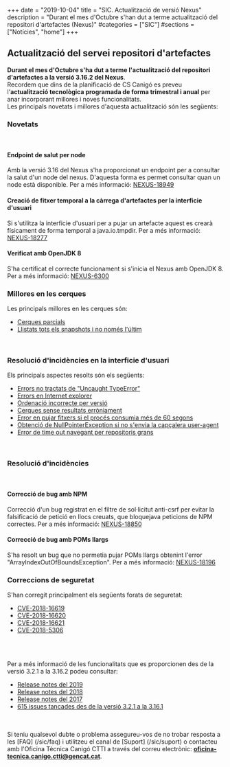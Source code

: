 +++
date        = "2019-10-04"
title       = "SIC. Actualització de versió Nexus"
description = "Durant el mes d'Octubre s'han dut a terme actualització del repositori d'artefactes (Nexus)"
#categories  = ["SIC"]
#sections    = ["Notícies", "home"]
+++

## Actualització del servei repositori d'artefactes

**Durant el mes d'Octubre s'ha dut a terme l'actualització del repositori d'artefactes a la versió 3.16.2 del Nexus**.
<br>
Recordem que dins de la planificació de CS Canigó es preveu l'**actualització tecnològica programada de forma trimestral i anual** per anar incorporant millores i noves funcionalitats.
<br>
Les principals novetats i millores d'aquesta actualització són les següents:

### Novetats
<br>

#### Endpoint de salut per node

Amb la versió 3.16 del Nexus s'ha proporcionat un endpoint per a consultar la salut d'un node del nexus. D'aquesta forma es permet consultar quan un node està disponible.
Per a més informació: [NEXUS-18949](https://issues.sonatype.org/browse/NEXUS-18949)
<br>

#### Creació de fitxer temporal a la càrrega d'artefactes per la interficie d'usuari

Si s'utilitza la interficie d'usuari per a pujar un artefacte aquest es crearà físicament de forma temporal a java.io.tmpdir.
Per a més informació: [NEXUS-18277](https://issues.sonatype.org/browse/NEXUS-18277)
<br>

#### Verificat amb OpenJDK 8

S'ha certificat el correcte funcionament si s'inicia el Nexus amb OpenJDK 8.
Per a més informació: [NEXUS-6300](https://issues.sonatype.org/browse/NEXUS-6300)
<br>

### Millores en les cerques

Les principals millores en les cerques són:
- [Cerques parcials](https://issues.sonatype.org/browse/NEXUS-8884)
- [Llistats tots els snapshots i no només l'últim](https://issues.sonatype.org/browse/NEXUS-8798)
<br>

### Resolució d'incidències en la interficie d'usuari

Els principals aspectes resolts són els següents:
- [Errors no tractats de "Uncaught TypeError"](https://issues.sonatype.org/browse/NEXUS-13057)
- [Errors en Internet explorer](https://issues.sonatype.org/browse/NEXUS-19051)
- [Ordenació incorrecte per versió](https://issues.sonatype.org/browse/NEXUS-12253)
- [Cerques sense resultats erròniament](https://issues.sonatype.org/browse/NEXUS-18909)
- [Error en pujar fitxers si el procés consumia més de 60 segons](https://issues.sonatype.org/browse/NEXUS-18494)
- [Obtenció de NullPointerException si no s'envia la capçalera user-agent](https://issues.sonatype.org/browse/NEXUS-13136)
- [Error de time out navegant per repositoris grans](https://issues.sonatype.org/browse/NEXUS-13095)
<br>

### Resolució d'incidències
<br>

#### Correcció de bug amb NPM

Correcció d'un bug registrat en el filtre de sol·licitut anti-csrf per evitar la falsificació de petició en llocs creuats, que bloquejava peticions de NPM correctes.
Per a més informació: [NEXUS-18850](https://issues.sonatype.org/browse/NEXUS-18850)
<br>

#### Correcció de bug amb POMs llargs

S'ha resolt un bug que no permetia pujar POMs llargs obtenint l'error "ArrayIndexOutOfBoundsException".
Per a més informació: [NEXUS-18196](https://issues.sonatype.org/browse/NEXUS-18196)
<br>

### Correccions de seguretat

S'han corregit principalment els següents forats de seguretat:
- [CVE-2018-16619](https://support.sonatype.com/hc/en-us/articles/360010789893-CVE-2018-16619-Nexus-Repository-Manager-XSS-October-17-2018?_ga=2.101227976.817663482.1570188895-1181263505.1548239726)
- [CVE-2018-16620](https://support.sonatype.com/hc/en-us/articles/360010789453-CVE-2018-16620-Nexus-Repository-Manager-Missing-Access-Controls-October-17-2018?_ga=2.192442851.817663482.1570188895-1181263505.1548239726)
- [CVE-2018-16621](https://support.sonatype.com/hc/en-us/articles/360010789153-CVE-2018-16621-Nexus-Repository-Manager-Java-Injection-October-17-2018?_ga=2.192442851.817663482.1570188895-1181263505.1548239726)
- [CVE-2018-5306](https://support.sonatype.com/hc/en-us/articles/360000134968?_ga=2.126472772.817663482.1570188895-1181263505.1548239726)


<br><br>

Per a més informació de les funcionalitats que es proporcionen des de la versió 3.2.1 a la 3.16.2 podeu consultar:

- [Release notes del 2019](https://help.sonatype.com/repomanager3/release-notes/2019-release-notes)
- [Release notes del 2018](https://help.sonatype.com/repomanager3/release-notes/2018-release-notes)
- [Release notes del 2017](https://help.sonatype.com/repomanager3/release-notes/2017-release-notes)
- [615 issues tancades des de la versió 3.2.1 a la 3.16.1](https://issues.sonatype.org/browse/NEXUS-20170?jql=project%20%3D%20NEXUS%20AND%20fixVersion%20in%20(3.10.0%2C%203.11.0%2C%203.12.0%2C%203.12.1%2C%203.13.0%2C%203.14.0%2C%203.15.0%2C%203.15.1%2C%203.15.2%2C%203.16.0%2C%203.16.1%2C%203.16.2%2C%203.2.0%2C%203.2.1%2C%203.3.0%2C%203.3.1%2C%203.3.2%2C%203.4.0%2C%203.5.0%2C%203.5.1%2C%203.5.2%2C%203.6.0%2C%203.6.1%2C%203.6.2%2C%203.7.0%2C%203.7.1%2C%203.8.0%2C%203.9.0))

<br><br>
Si teniu qualsevol dubte o problema assegureu-vos de no trobar resposta a les [FAQ] (/sic/faq) i utilitzeu el canal de [Suport] (/sic/suport) o contacteu amb l'Oficina Tècnica Canigó CTTI a través del correu electrònic: **oficina-tecnica.canigo.ctti@gencat.cat**.